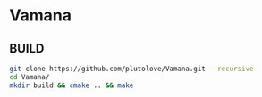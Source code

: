 # Vamana
## BUILD
```bash
git clone https://github.com/plutolove/Vamana.git --recursive 
cd Vamana/
mkdir build && cmake .. && make
```